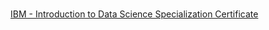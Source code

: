 # 

[IBM - Introduction to Data Science Specialization Certificate](https://github.com/kris-e2u/Courses_and_Specializations/blob/main/IBM%20-%20Introduction%20to%20Data%20Science%20Specialization/Certificates/QVU5CRWKADY4.jpg)
